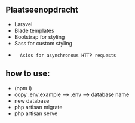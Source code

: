 ## Plaatseenopdracht

-   Laravel
-   Blade templates
-   Bootstrap for styling
-   Sass for custom styling
-       Axios for asynchronous HTTP requests

## how to use:

-   (npm i)
-   copy .env.example --> .env --> database name
-   new database
-   php artisan migrate
-   php artisan serve
